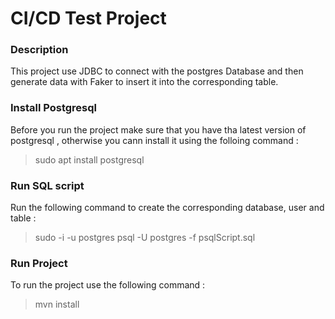 # CI/CD Test Project

### Description
This project use JDBC to connect with the postgres Database and then generate data with Faker to insert it into the corresponding table.
### Install Postgresql
Before you run the project make sure that you have tha latest version of postgresql , otherwise you cann install it using the folloing command :
>sudo apt install postgresql

### Run SQL script
Run the following command to create the corresponding database, user and table :
>sudo -i -u postgres
>psql -U postgres -f psqlScript.sql

### Run Project
To run the project use the following command :
>mvn install
